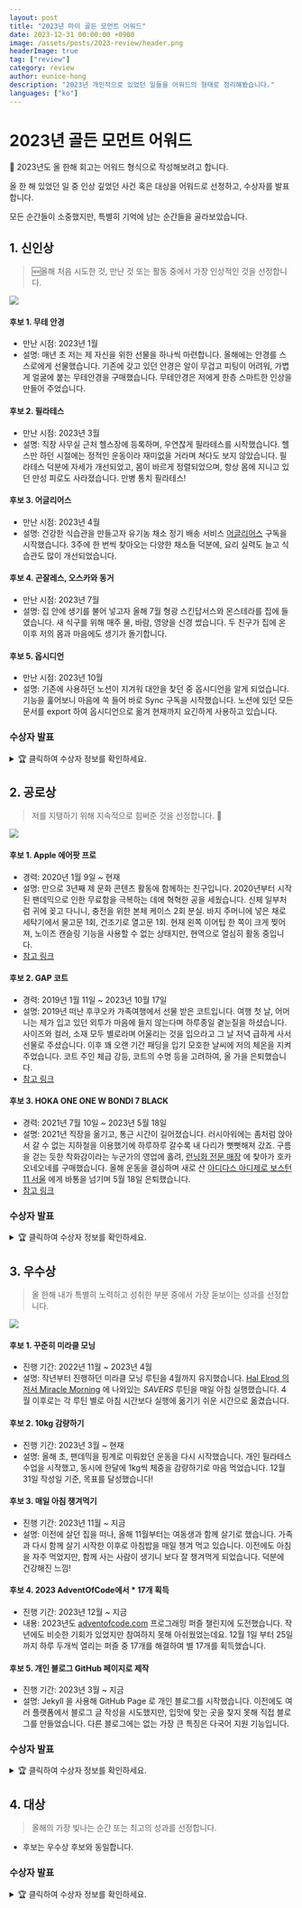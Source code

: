 ```yaml
---  
layout: post  
title: "2023년 마이 골든 모먼트 어워드"  
date: 2023-12-31 00:00:00 +0900  
image: /assets/posts/2023-review/header.png  
headerImage: true  
tag: ["review"]  
category: review  
author: eunice-hong  
description: "2023년 개인적으로 있었던 일들을 어워드의 형태로 정리해봤습니다."  
languages: ["ko"]
---  
```


# 2023년 골든 모먼트 어워드

🕺 2023년도 올 한해 회고는 어워드 형식으로 작성해보려고 합니다.

올 한 해 있었던 일 중 인상 깊었던 사건 혹은 대상을 어워드로 선정하고, 수상자를 발표합니다.

모든 순간들이 소중했지만, 특별히 기억에 남는 순간들을 골라보았습니다.

## 1. 신인상

> 🆕올해 처음 시도한 것, 만난 것 또는 활동 중에서 가장 인상적인 것을 선정합니다.


![](/assets/posts/2023-review/rookie-award.png)

#### 후보 1. 무테 안경

- 만난 시점: 2023년 1월
- 설명: 매년 초 저는 제 자신을 위한 선물을 하나씩 마련합니다. 올해에는 안경를 스스로에게 선물했습니다. 기존에 갖고 있던 안경은 알이 무겁고 피팅이 어려워, 가볍게 얼굴에
  붙는 무테안경을 구매했습니다. 무테안경은 저에게 한층 스마트한 인상을 만들어 주었습니다.

#### 후보 2. 필라테스

- 만난 시점: 2023년 3월
- 설명: 직장 사무실 근처 헬스장에 등록하며, 우연찮게 필라테스를 시작했습니다. 헬스만 하던 시절에는 정적인 운동이라 재미없을 거라며 쳐다도 보지 않았습니다. 필라테스 덕분에
  자세가 개선되었고, 몸이 바르게 정렬되었으며, 항상 몸에 지니고 있던 만성 피로도 사라졌습니다. 만병 통치 필라테스!

#### 후보 3. 어글리어스

- 만난 시점: 2023년 4월
- 설명: 건강한 식습관을 만들고자 유기농 채소 정기 배송 서비스 [어글리어스](https://uglyus.co.kr) 구독을 시작했습니다. 3주에 한 번씩 찾아오는 다양한 채소들
  덕분에, 요리 실력도 늘고 식습관도 많이 개선되었습니다.

#### 후보 4. 곤잘레스, 오스카와 동거

- 만난 시점: 2023년 7월
- 설명: 집 안에 생기를 불어 넣고자 올해 7월 형광 스킨답서스와 몬스테라를 집에 들였습니다. 새 식구를 위해 매주 물, 바람, 영양을 신경 썼습니다. 두 친구가 집에 온 이후
  저의 몸과 마음에도 생기가 돌기합니다.

#### 후보 5. 옵시디언

- 만난 시점: 2023년 10월
- 설명: 기존에 사용하던 노션이 지겨워 대안을 찾던 중 옵시디언을 알게 되었습니다. 기능을 훑어보니 마음에 쏙 들어 바로 Sync 구독을 시작했습니다. 노션에 있던 모든 문서를
  export 하여 옵시디언으로 옮겨 현재까지 요긴하게 사용하고 있습니다.

### 수상자 발표



<details>
<summary>🏆 클릭하여 수상자 정보를 확인하세요.</summary>  
<br>
<br>
<img src="https://cdn.imweb.me/thumbnail/20220413/f6675fc2cd6d5.jpeg" width="200px" height="200px" style="margin-left: auto; margin-right: auto; display: block;"/>

<br>
<br>

<quote>신인상 수상자는 <a href="#후보-3-어글리어스"><code>어글리어스</code></a> 입니다! </quote>

<p>  

<br>
이전에도 요리를 가끔 해보곤 했지만, 시장에서 구하기 쉬운 재료를 활용해서 하다보니 늘 똑같은 요리만 반복하게 되었습니다.  

<br>
<br>
<a href="#후보-3-어글리어스"><code>어글리어스</code></a> 를 구독하면서 다양한 채소를 접하게 되었습니다. 올해 요리에 처음 활용해본 채소 중 가장 인상 깊은 것은 '가지' 였는데요. 식감도 훌륭하고, 맛도 훌륭했습니다. 항상 제 자신만을 위해 요리를 만들었는데, 가지 요리를 한번하고 나니 자신이 붙어 주변 가족, 친구들에게 처음으로 요리를 선보이는 도전을 할 수 있도록 자신감을 불어 넣어 주었습니다.      
<br>
<br>

게다가 유기농 야채이기 때문에, 몸도 마음도 건강해지는 느낌이 들었습니다. 배송되는 채소들이 소분되어 있어, 1인 가구여도 부담없이 구독할 수 있었습니다.
<br>
<br>

건강한 생활 습관을 만드는 데에 크게 기여한 <a href="#후보-3-어글리어스"><code>어글리어스</code></a> 에게 신인상을 수여합니다.
<br>
<br>
👏👏👏👏👏
<br>
</p>
</details>

## 2. 공로상

> 저를 지탱하기 위해 지속적으로 힘써준 것을 선정합니다. 🏃

![](/assets/posts/2023-review/lifetime-achievement-award.png)

#### 후보 1. Apple 에어팟 프로 

- 경력: 2020년 1월 9일 ~ 현재
- 설명: 만으로 3년째 제 문화 콘텐츠 활동에 함께하는 친구입니다. 2020년부터 시작된 팬데믹으로 인한 무료함을 극복하는 데에 혁혁한 공을 세웠습니다. 신체 일부처럼 귀에 꽂고
  다니니, 충전을 위한 본체 케이스 2회 분실. 바지 주머니에 넣은 채로 세탁기에서 물고문 1회, 건조기로 열고문 1회. 현재 왼쪽 이어팁 한 쪽이 크게 찢어져, 노이즈 캔슬링
  기능을 사용할 수 없는 상태지만, 현역으로 열심히 활동 중입니다.
- [참고 링크](https://prod.danawa.com/info/?pcode=9805773)

#### 후보 2. GAP 코트 

- 경력: 2019년 1월 11일 ~ 2023년 10월 17일
- 설명: 2019년 떠난 후쿠오카 가족여행에서 선물 받은 코트입니다. 여행 첫 날, 어머니는 제가 입고 있던 외투가 마음에 들지 않는다며 하루종일 곁눈질을 하셨습니다. 사이즈와
  컬러, 소재 모두 별로라며 어울리는 것을 입으라고 그 날 저녁 급하게 사서 선물로 주셨습니다. 이후 꽤 오랜 기간 패딩을 입기 모호한 날씨에 저의 체온을 지켜주었습니다. 코트
  주인 체급 강등, 코트의 수명 등을 고려하여, 올 가을 은퇴했습니다.
- [참고 링크](https://www.depop.com/products/megbreck-plaid-wool-winter-coat)

#### 후보 3. HOKA ONE ONE W BONDI 7 BLACK

- 경력: 2021년 7월 10일 ~ 2023년 5월 18일
- 설명: 2021년 직장을 옮기고, 통근 시간이 길어졌습니다. 러시아워에는 좀처럼 앉아서 갈 수 없는 지하철을 이용했기에 하루하루 갈수록 내 다리가 뻣뻣해져 갔죠. 구름을 걷는
  듯한 착화감이라는 누군가의 영업에 홀려, [런닝화 전문 매장](https://naver.me/5IFsV9hf) 에 찾아가 호카 오네오네를 구매했습니다. 올해 운동을 결심하며
  새로 산 [아디다스 아디제로 보스턴 11 서울](https://www.shoeprize.com/product/adidas-adizero-boston-11-seoul-id7311/)
  에게 바통을 넘기며 5월 18일 은퇴했습니다.
- [참고 링크](https://product.29cm.co.kr/catalog/931964)

### 수상자 발표


<details>
<summary>🏆 클릭하여 수상자 정보를 확인하세요.</summary>  

<br>
<br>

<img src="https://i.namu.wiki/i/2Wg0Ga8nuKz1qC29HBh3sXZX8c0EyfvYKHeH5ruL9uy8XYrX2X8XZnPOMdfkHGbqekm1O2gTg_wKAA7syMCnVw.webp" width="200px" height="200px" style="margin-left: auto; margin-right: auto; display: block;"/>

<br>
<br>

<quote>공로상 수상자는 <a href="#후보-1-apple-에어팟-프로"><code>Apple 에어팟 프로</code></a> 입니다! </quote>

<p>  
👏👏👏👏👏
<br>
<a href="#후보-1-apple-에어팟-프로"><code>Apple 에어팟 프로</code></a>는 어떤 역경과 고난에도 불구하고 저를 위해 끊임없이 힘써준 친구입니다.  
<br>
<br>

지루한 유산소를 꾸준히 할 수 있도록, 소란스러운 헬스장을 고요하게 만들어 드라마를 감상할 수 있게 해주었고,
<br>

마음이 어지러운 날, 혼자 편하게 명상할 수 있도록 세상 모든 소음을 차단해주었습니다.  
<br>

뿐만 아니라, 가사 일로 분주한 자취생이 즐겁게 설거지 할 수 있도록 신나는 음악을 귀에 들려주었습니다.
<br>
<br>

2023년 이후에도 저를 위해 끊임없이 힘써줄 <a href="#후보-1-apple-에어팟-프로"><code>Apple 에어팟 프로</code></a> 에게 공로상을 수여합니다.
<br>
👏👏👏👏👏

</p>  


</details>

## 3. 우수상

> 올 한해 내가 특별히 노력하고 성취한 부분 중에서 가장 돋보이는 성과를 선정합니다.


![](/assets/posts/2023-review/greatest-moment-of-the-year.png)

#### 후보 1. 꾸준히 미라클 모닝

- 진행 기간: 2022년 11월 ~ 2023년 4월
- 설명: 작년부터 진행하던 미라클 모닝 루틴을 4월까지
  유지했습니다. [Hal Elrod 의 저서 Miracle Morning](https://product.kyobobook.co.kr/detail/S000001760863) 에
  나와있는 *SAVERS* 루틴을 매일 아침 실행했습니다. 4월 이후로는 각 루틴 별로 아침 시간보다 실행에 옮기기 쉬운 시간으로 옮겼습니다.

#### 후보 2. 10kg 감량하기

- 진행 기간: 2023년 3월 ~ 현재
- 설명: 올해 초, 팬데믹을 핑계로 미뤄왔던 운동을 다시 시작했습니다. 개인 필라테스 수업을 시작했고, 동시에 한달에 1kg씩 체중을 감량하기로 마음 먹었습니다. 12월 31일
  작성일 기준, 목표를 달성했습니다!

#### 후보 3. 매일 아침 챙겨먹기

- 진행 기간: 2023년 11월 ~ 지금
- 설명: 이전에 살던 집을 떠나, 올해 11월부터는 여동생과 함께 살기로 했습니다. 가족과 다시 함께 살기 시작한 이후로 아침밥을 매일 챙겨 먹고 있습니다. 이전에도 아침을 자주
  먹었지만, 함께 사는 사람이 생기니 보다 잘 챙겨먹게 되었습니다. 덕분에 건강해진 느낌!

#### 후보 4. 2023 AdventOfCode에서 * 17개 획득

- 진행 기간: 2023년 12월 ~ 지금
- 내용: 2023년도 [adventofcode.com](https://adventofcode.com/) 프로그래밍 퍼즐 챌린지에 도전했습니다. 작년에도 비슷한 기회가 있었지만
  참여하지 못해 아쉬웠었는데요. 12월 1일 부터 25일 까지 하루 두개씩 열리는 퍼즐 중 17개를 해결하여 별 17개를 획득했습니다.

#### 후보 5. 개인 블로그 GitHub 페이지로 제작

- 진행 기간: 2023년 3월 ~ 지금
- 설명: Jekyll 을 사용해 GitHub Page 로 개인 블로그를 시작했습니다. 이전에도 여러 플랫폼에서 블로그 글 작성을 시도했지만, 입맛에 맞는 곳을 찾지 못해 직접
  블로그를 만들었습니다. 다른 블로그에는 없는 가장 큰 특징은 다국어 지원 기능입니다.

### 수상자 발표

<details>
<summary>🏆 클릭하여 수상자 정보를 확인하세요.</summary>  

<br>
<br>

<img src="/assets/posts/2023-review/aoc-main.png" width="300px" style="margin-left: auto; margin-right: auto; display: block;"/>


<br>
<br>

<quote>우수상 수상자는 <a href="#후보-4-2023-adventofcode에서--17개-획득"><code>2023 AdventOfCode에서 * 17개 획득</code></a> 입니다! </quote>

<p>  
👏👏👏👏👏

<br>
사내 이벤트로 작년에 개발자들이 참여했던 AdventOfCode(이하 AoC) 프로그래밍 퍼즐 챌린지에 도전했습니다.
<br>
<br>

작년에 참여하지 못해 계속 속으로 아쉬워하던 차에, 올해 역시 이벤트가 열린다는 소식에 바로 적극적 참여 의사를 밝혔습니다. 🙋
<br>
<br>
이번년도에는 회사 동료들과 재미난 추억을 만들어 보려, 퍼즐을 풀면서 풀이를 공유하는 방식으로 진행했습니다. GitHub 에 Repository 도 구성하고, PR 을 통해 풀이를
공유하며, 서로의 풀이를 보며 배우는 시간을 가졌습니다.
<br>
<br>

AoC 퍼즐이 하나의 스토리로 이어지는 형식이라, 개발팀 뿐만 아니라 다른 팀의 동료들과도 즐겨보고자 축약된 버전의 퍼즐을 만들어 공유했습니다. 퍼즐을 만드는 과정도 흥미로웠고,
생각보다 많은 동료들이 참여해주어서 인상 깊은 강림절을 보낼 수 있었습니다.  
<br>
<br>

앞으로도 동료들과 재미있게 소통하고, 배운 것을 공유하며 유익한 시간을 보냈던 것을 기억하기 위해, <a href="#후보-4-2023-adventofcode에서--17개-획득"><code>2023 AdventOfCode에서 * 17개 획득</code></a>을 우수상으로 선정합니다.
<br>
<br>
👏👏👏👏👏
<br>
</p>  
</details>

## 4. 대상

> 올해의 가장 빛나는 순간 또는 최고의 성과를 선정합니다.

- 후보는 우수상 후보와 동일합니다.

### 수상자 발표

<details>
<summary>🏆 클릭하여 수상자 정보를 확인하세요.</summary>  

<br>
<br>
<img src="/assets/posts/2023-review/inbody-machine.png" width="200px" height="200px" style="margin-left: auto; margin-right: auto; display: block;"/>

<br>
<br>

<quote>대상 수상자는 <a href="#후보-2-10kg-감량하기"><code>10kg 감량하기</code></a> 입니다! </quote>

<p>  
👏👏👏👏👏 <a href="#후보-2-10kg-감량하기"><code>10kg 감량하기</code></a>를 진행하며 많은 것을 배웠습니다.  
<br>
누군가에게는 아주 작은 성취로 보일 수 있죠. 하지만, 올 한해 10kg 를 감량하며 많은 것을 배웠습니다.  

<br>
특히, 필라테스를 통해 내 몸에 대해 많이 이해하게 되었고, 몸과 마음이 떼려야 뗄 수 없는 존재임을 깊이 새겼습니다. 
<br>

어떤 운동이 내 몸에 어떻게 작용하는지, 어떤 음식이 나에게 어떻게 적용되는지 올 한해 제대로 깨달았습니다.

<br>

내년, 그리고 이후의 삶에서도 2023년 가장 뜻 깊은 시간으로 기억으로 기억하길 바라며 <a href="#후보-2-10kg-감량하기"><code>10kg 감량하기</code></a> 를 2023년 골든 모먼츠 대상으로 선정합니다.
<br>
<br>
👏👏👏👏👏
<br>
</p>  


</details>